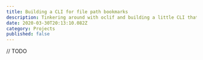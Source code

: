 ```yaml
---
title: Building a CLI for file path bookmarks
description: Tinkering around with oclif and building a little CLI that I published to npm
date: 2020-03-30T20:13:10.082Z
category: Projects
published: false
---
```

// TODO